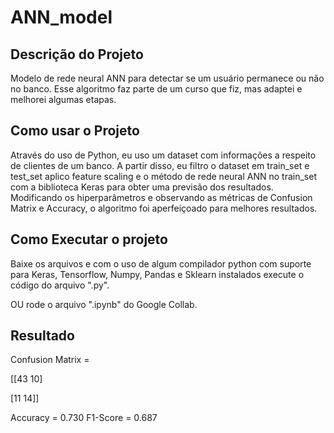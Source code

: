 # ANN_model

## Descrição do Projeto 

Modelo de rede neural ANN para detectar se um usuário permanece ou não no banco. Esse algoritmo faz parte de um curso que fiz, mas adaptei e melhorei algumas etapas.

## Como usar o Projeto 

Através do uso de Python, eu uso um dataset com informações a respeito de clientes de um banco. A partir disso, eu filtro o dataset em train_set e test_set aplico feature scaling e o método de rede neural ANN no train_set com a biblioteca Keras para obter uma previsão dos resultados. Modificando os hiperparâmetros e observando as métricas de Confusion Matrix e Accuracy, o algoritmo foi aperfeiçoado para melhores resultados.

## Como Executar o projeto

Baixe os arquivos e com o uso de algum compilador python com suporte para Keras, Tensorflow, Numpy, Pandas e Sklearn instalados execute o código do arquivo ".py".

OU rode o arquivo ".ipynb" do Google Collab. 

## Resultado

Confusion Matrix = 

[[43  10]

 [11  14]]
 
Accuracy = 0.730
F1-Score = 0.687
